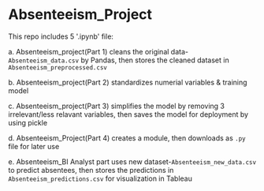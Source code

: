# Absenteeism_Project
This repo includes 5 '.ipynb' file:

a. Absenteeism_project(Part 1) cleans the original data-`Absenteeism_data.csv` by Pandas, then stores the cleaned dataset in `Absenteeism_preprocessed.csv`

b. Absenteeism_project(Part 2) standardizes numerial variables & training model

c. Absenteeism_project(Part 3) simplifies the model by removing 3 irrelevant/less relavant variables, then saves the model for deployment by using pickle

d. Absenteeism_Project(Part 4) creates a module, then downloads as `.py` file for later use

e. Absenteeism_BI Analyst part uses new dataset-`Absenteeism_new_data.csv` to predict absentees, then stores the predictions in `Absenteeism_predictions.csv` for visualization in Tableau
